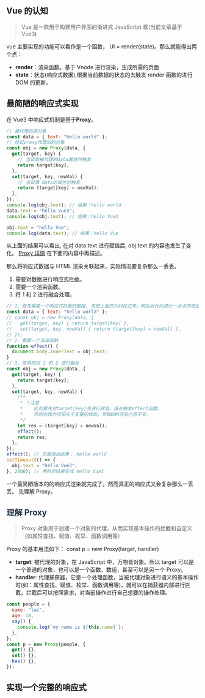 ## Vue 的认知

> Vue 是一款用于构建用户界面的渐进式 JavaScript 框(当前文章基于 Vue3)

vue 主要实现的功能可以看作是一个函数， UI = render(state)。那么就能得出两个点：

- **render**：渲染函数。基于 Vnode 进行渲染，生成所需的页面
- **state**：状态(响应式数据),根据当前数据的状态的去触发 render 函数的进行 DOM 的更新。

## 最简陋的响应式实现

在 Vue3 中响应式机制是基于**Proxy**。

```js
// 被代理的源对象
const data = { text: "hello world" };
// 经过proxy代理后的对象
const obj = new Proxy(data, {
  get(target, key) {
    // 当读取被代理的data属性时触发
    return target[key];
  },
  set(target, key, newVal) {
    // 当设置 data的属性时触发
    return (target[key] = newVal);
  },
});
console.log(obj.text); // 结果：hello world
data.text = "hello Vue3";
console.log(obj.text); // 结果：hello Vue3

obj.text = "hello Vue";
console.log(data.text); // 结果：hello Vue
```

从上面的结果可以看出, 在对 data.text 进行赋值后, obj.text 的内容也发生了变化。
<a href="#Proxy" style=cursor:pointer>Proxy 详情</a> 在下面的内容中再描述。

那么将响应式数据与 HTML 渲染关联起来，实际情况要复杂那么一丢丢。

1. 需要对数据进行响应式拦截。
2. 需要一个渲染函数。
3. 将 1 和 2 进行融合处理。

```js
// 1、首先需要一个响应式拦截的数据, 先把上面的代码拉过来。稍后对代码进行一点点的改造。
const data = { text: "hello world" };
// const obj = new Proxy(data, {
//   get(target, key) { return target[key] },
//   set(target, key, newVal) { return (target[key] = newVal) },
// });
// 2、需要一个渲染函数
function effect() {
  document.body.innerText = obj.text;
}
// 3、简单的将 1 和 2 进行融合
const obj = new Proxy(data, {
  get(target, key) {
    return target[key];
  },
  set(target, key, newVal) {
    /**
     * ！注意
     *    此处要先对target[key]先进行赋值，再去触发effect函数。
     *    否则会因为渲染先于变量的修改，导致DOM渲染内容不变。
     */
    let res = (target[key] = newVal);
    effect();
    return res;
  },
});
effect(); // 页面输出结果： hello world
setTimeout(() => {
  obj.text = "hello Vue3";
}, 2000); // 两秒后结果变成 hello Vue3
```

一个最简陋版本的的响应式渲染就完成了。然而真正的响应式又会复杂那么一丢丢。 先理解 Proxy。

<h2 id="Proxy" style="color:#213547;">理解 Proxy</h2>

> Proxy 对象用于创建一个对象的代理，从而实现基本操作的拦截和自定义（如属性查找、赋值、枚举、函数调用等）

Proxy 的基本用法如下： const p = new Proxy(target, handler)

- **target**: 被代理的对象，在 JavaScript 中，万物皆对象。所以 target 可以是一个普通的对象，也可以是一个函数、数组，甚至可以是另一个 Proxy。
- **handler**: 代理捕获器，它是一个处理函数，当被代理对象进行语义的基本操作时(如：属性查找、赋值、枚举、函数调用等)，就可以在捕获器内部进行拦截，拦截后可以按照需求，对当前操作进行自己想要的操作处理。

```js
const people = {
  name: "lwz",
  age: 18,
  say() {
    console.log(`my name is ${this.name}`);
  },
};
const p = new Proxy(people, {
  get() {},
  set() {},
  has() {},
});
```

## 实现一个完整的响应式
